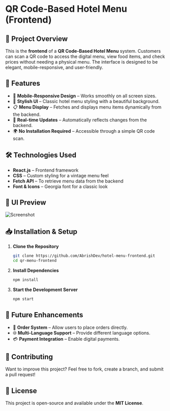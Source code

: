 # QR Code-Based Hotel Menu (Frontend)

## 📌 Project Overview
This is the **frontend** of a **QR Code-Based Hotel Menu** system. Customers can scan a QR code to access the digital menu, view food items, and check prices without needing a physical menu. The interface is designed to be elegant, mobile-responsive, and user-friendly.

## 🚀 Features
- 📱 **Mobile-Responsive Design** – Works smoothly on all screen sizes.
- 🎨 **Stylish UI** – Classic hotel menu styling with a beautiful background.
- 📋 **Menu Display** – Fetches and displays menu items dynamically from the backend.
- 🔄 **Real-time Updates** – Automatically reflects changes from the backend.
- 🌍 **No Installation Required** – Accessible through a simple QR code scan.

## 🛠️ Technologies Used
- **React.js** – Frontend framework
- **CSS** – Custom styling for a vintage menu feel
- **Fetch API** – To retrieve menu data from the backend
- **Font & Icons** – Georgia font for a classic look

## 📸 UI Preview
![Screenshot](./screenshot.png) 

## 📥 Installation & Setup
1. **Clone the Repository**
   ```sh
   git clone https://github.com/AbrishDev/hotel-menu-frontend.git
   cd qr-menu-frontend
   ```
2. **Install Dependencies**
   ```sh
   npm install
   ```
3. **Start the Development Server**
   ```sh
   npm start
   ```

## 📌 Future Enhancements
- 🛒 **Order System** – Allow users to place orders directly.
- 🌐 **Multi-Language Support** – Provide different language options.
- 💳 **Payment Integration** – Enable digital payments.

## 🤝 Contributing
Want to improve this project? Feel free to fork, create a branch, and submit a pull request!

## 📜 License
This project is open-source and available under the **MIT License**.


